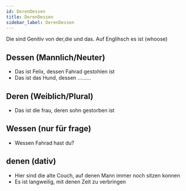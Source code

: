 ```yaml
---
id: DerenDessen
title: DerenDessen
sidebar_label: DerenDessen
---
```


Die sind Genitiv von der,die und das. Auf Englihsch es ist (whoose)

## Dessen (Mannlich/Neuter)

- Das ist Felix, dessen Fahrad gestohlen ist
- Das ist das Hund, dessen .........

## Deren (Weiblich/Plural)

- Das ist die frau, deren sohn gestorben ist

## Wessen (nur für frage)

- Wessen Fahrad hast du?

## denen (dativ)

- Hier sind die alte Couch, auf denen Mann immer noch sitzen konnen
- Es ist langweilig, mit denen Zeit zu verbringen
